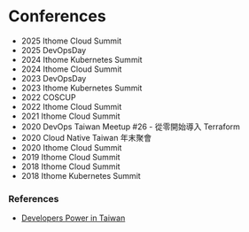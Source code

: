 # Conferences

- 2025 Ithome Cloud Summit
- 2025 DevOpsDay
- 2024 Ithome Kubernetes Summit
- 2024 Ithome Cloud Summit
- 2023 DevOpsDay
- 2023 Ithome Kubernetes Summit
- 2022 COSCUP
- 2022 Ithome Cloud Summit
- 2021 Ithome Cloud Summit
- 2020 DevOps Taiwan Meetup #26 - 從零開始導入 Terraform
- 2020 Cloud Native Taiwan 年末聚會
- 2020 Ithome Cloud Summit
- 2019 Ithome Cloud Summit
- 2018 Ithome Cloud Summit
- 2018 Ithome Kubernetes Summit

### References

- [Developers Power in Taiwan](https://docs.google.com/document/d/11T8RjU9A8eIeu5mC16nLYqPVpogrrOzuaM3rrjA1MOo/edit?tab=t.0)
